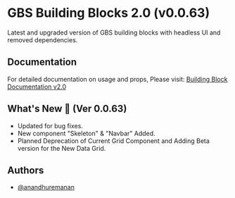 # GBS Building Blocks 2.0 (v0.0.63)

Latest and upgraded version of GBS building blocks with headless UI and removed dependencies.

## Documentation

For detailed documentation on usage and props, Please visit: [Building Block Documentation v2.0](https://blackmax-designs.gitbook.io/building-block-v2.0)

## What's New 🎉 (Ver 0.0.63)

- Updated for bug fixes.
- New component "Skeleton" & "Navbar" Added.
- Planned Deprecation of Current Grid Component and Adding Beta version for the New Data Grid.

## Authors

- [@anandhuremanan](https://www.github.com/anandhuremanan)
